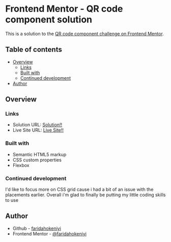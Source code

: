 # Frontend Mentor - QR code component solution

This is a solution to the [QR code component challenge on Frontend Mentor](https://www.frontendmentor.io/challenges/qr-code-component-iux_sIO_H).

## Table of contents

- [Overview](#overview)
  - [Links](#links)
  - [Built with](#built-with)
  - [Continued development](#continued-development)
- [Author](#author)

## Overview

### Links

- Solution URL: [Solution!!](https://github.com/faridahokeniyi/QR-Code-Component)
- Live Site URL: [Live Site!!](https://faridahokeniyi.github.io/QR-Code-Component/)

### Built with

- Semantic HTML5 markup
- CSS custom properties
- Flexbox

### Continued development

I'd like to focus more on CSS grid cause i had a bit of an issue with the placements earlier. Overall i'm glad to finally be putting my little coding skills to use

## Author

- Github - [faridahokeniyi](https://github.com/faridahokeniyi)
- Frontend Mentor - [@faridahokeniyi](https://www.frontendmentor.io/profile/faridahokeniyi)

